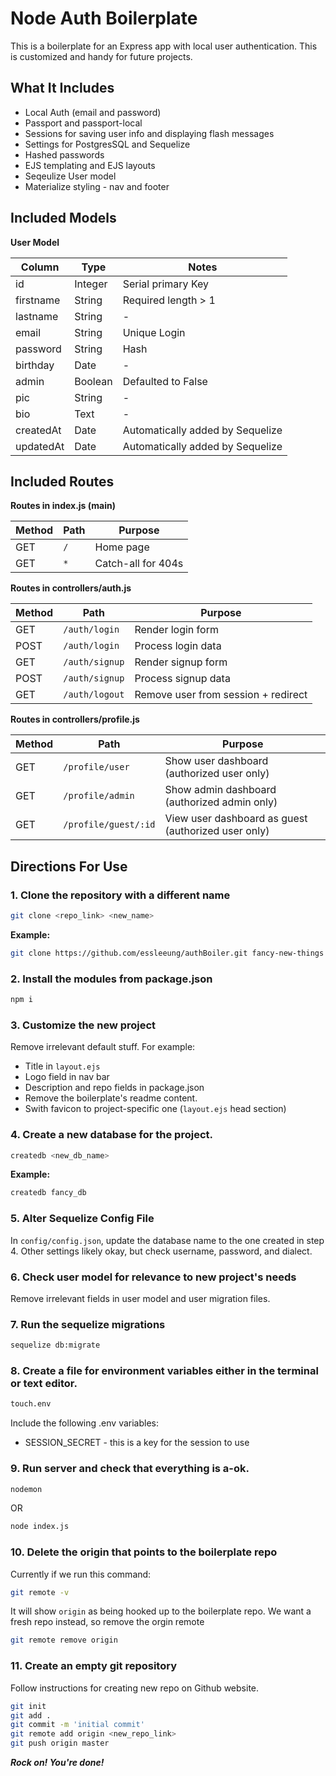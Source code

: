 # Node Auth Boilerplate

This is a boilerplate for an Express app with local user authentication. This is customized and handy for future projects.

## What It Includes

* Local Auth (email and password)
* Passport and passport-local
* Sessions for saving user info and displaying flash messages
* Settings for PostgresSQL and Sequelize
* Hashed passwords
* EJS templating and EJS layouts
* Seqeulize User model
* Materialize styling - nav and footer

## Included Models

**User Model**

|Column| Type | Notes |
|-----------------|------------|-------------|
| id | Integer | Serial primary Key|
| firstname | String | Required length > 1 |
| lastname | String | - |
| email | String | Unique Login |
| password | String | Hash |
| birthday | Date | - |
| admin | Boolean | Defaulted to False |
| pic | String | - |
| bio | Text | - |
| createdAt | Date | Automatically added by Sequelize |
| updatedAt | Date | Automatically added by Sequelize |



## Included Routes

**Routes in index.js (main)**

| Method | Path | Purpose |
| ------ | ---------------------- | ---------------------------- |
| GET | `/` | Home page |
| GET | `*` | Catch-all for 404s |

**Routes in controllers/auth.js**

| Method | Path | Purpose |
| ------ | ---------------------- | ---------------------------- |
| GET | `/auth/login` | Render login form |
| POST | `/auth/login` | Process login data |
| GET | `/auth/signup` | Render signup form |
| POST | `/auth/signup` | Process signup data |
| GET | `/auth/logout` | Remove user from session + redirect |

**Routes in controllers/profile.js**

| Method | Path | Purpose |
| ------ | ---------------------- | ---------------------------- |
| GET | `/profile/user` | Show user dashboard (authorized user only) |
| GET | `/profile/admin` | Show admin dashboard (authorized admin only) |
| GET | `/profile/guest/:id` | View user dashboard as guest (authorized user only) |

## Directions For Use

### 1. Clone the repository with a different name

```sh
git clone <repo_link> <new_name>
```

**Example:**

```sh
git clone https://github.com/essleeung/authBoiler.git fancy-new-things
```

### 2. Install the modules from package.json

```sh
npm i
```

### 3. Customize the new project

Remove irrelevant default stuff. For example: 
* Title in `layout.ejs`
* Logo field in nav bar
* Description and repo fields in package.json
* Remove the boilerplate's readme content.
* Swith favicon to project-specific one (`layout.ejs` head section)

### 4. Create a new database for the project.

```sh
createdb <new_db_name>
```

**Example:**
```sh
createdb fancy_db
```

### 5. Alter Sequelize Config File

In `config/config.json`, update the database name to the one created in step 4. Other settings likely okay, but check username, password, and dialect.

### 6. Check user model for relevance to new project's needs

Remove irrelevant fields in user model and user migration files.

### 7. Run the sequelize migrations

```sh
sequelize db:migrate
```

### 8. Create a file for environment variables either in the terminal or text editor.

```sh
touch.env
```

Include the following .env variables:

* SESSION_SECRET - this is a key for the session to use

### 9. Run server and check that everything is a-ok.

```sh
nodemon
``` 
OR 

```sh
node index.js
```

### 10. Delete the origin that points to the boilerplate repo

Currently if we run this command: 

```sh
git remote -v
```

It will show `origin` as being hooked up to the boilerplate repo. We want a fresh repo instead, so remove the orgin remote

```sh
git remote remove origin
```

### 11. Create an empty git repository

Follow instructions for creating new repo on Github website.

```sh
git init
git add .
git commit -m 'initial commit'
git remote add origin <new_repo_link>
git push origin master
```

***Rock on! You're done!***

